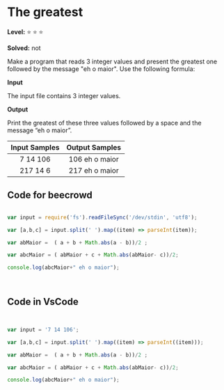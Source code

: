 # The greatest

**Level:** :star: :star: :star:

**Solved:** not

Make a program that reads 3 integer values and present the greatest one followed by the message "eh o maior". Use the following formula:


**Input**

The input file contains 3 integer values.

**Output**

Print the greatest of these three values followed by a space and the message “eh o maior”.

| Input Samples	| Output Samples |
|:--:|:--:|
|7 14 106 | 106 eh o maior |
| 217 14 6 | 217 eh o maior |

## Code for beecrowd

```javascript 

var input = require('fs').readFileSync('/dev/stdin', 'utf8');

var [a,b,c] = input.split(' ').map((item) => parseInt(item));

var abMaior =  ( a + b + Math.abs(a - b))/2 ;

var abcMaior = ( abMaior + c + Math.abs(abMaior- c))/2;

console.log(abcMaior+" eh o maior");




```


## Code in VsCode


```javascript


var input = '7 14 106';

var [a,b,c] = input.split(' ').map((item) => parseInt((item)));

var abMaior =  ( a + b + Math.abs(a - b))/2 ;

var abcMaior = ( abMaior + c + Math.abs(abMaior- c))/2;

console.log(abcMaior+" eh o maior");




```